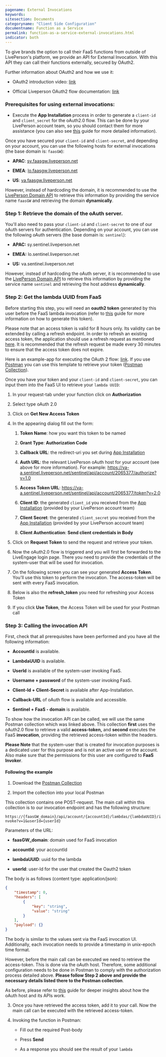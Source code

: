 ```yaml
---
pagename: External Invocations
keywords:
sitesection: Documents
categoryname: "Client Side Configuration"
documentname: Function as a Service
permalink: function-as-a-service-external-invocations.html
indicator: both
---
```


To give brands the option to call their FaaS functions from outside of LivePerson's platform, we provide an API for External Invocation. With this API they can call their functions externally, secured by OAuth2.

Further information about OAuth2 and how we use it:

* OAuth2 introduction video: [link](https://www.youtube.com/watch?v=CPbvxxslDTU)

* Official Liveperson OAuth2 flow documentation: [link](authorizing-liveengage-applications-overview.html)

### Prerequisites for using external invocations:

* Execute the **App Installation** process in order to generate a `client-id` and `client_secret` for the oAuth2.0 flow. This can be done by your LivePerson account team, so you should contact them for more assistance (you can also see [this](https://developers.liveperson.com/guides-le-applications-installing.html) guide for more detailed information).

Once you have secured your `client-id` and `client-secret`, and depending on your account, you can use the following hosts for external invocations (the base domain is: `faasGW`):

* **APAC**: [sy.faasgw.liveperson.net](http://sy.faasgw.liveperson.net/)

* **EMEA**: [lo.faasgw.liveperson.net](http://lo.faasgw.liveperson.net/)

* **US**: [va.faasgw.liveperson.net](http://va.faasgw.liveperson.net/)

However, instead of hardcoding the domain, it is recommended to use the [LivePerson Domain API](https://developers.liveperson.com/agent-domain-domain-api.html) to retrieve this information by providing the service name `faasGW` and retrieving the domain **dynamically**.

### Step 1: Retrieve the domain of the oAuth server.

You'll also need to pass your `client-id` and `client-secret` to one of our oAuth servers for authentication. Depending on your account, you can use the following oAuth servers (the base domain is: `sentinel`):

* **APAC:** sy.sentinel.liveperson.net

* **EMEA:** lo.sentinel.liveperson.net

* **US:** va.sentinel.liveperson.net

However, instead of hardcoding the oAuth server, it is recommended to use the [LivePerson Domain API](https://developers.liveperson.com/agent-domain-domain-api.html) to retrieve this information by providing the service name `sentinel` and retrieving the host address **dynamically**.

### Step 2: Get the **lambda UUID** from FaaS

Before starting this step, you will need an **oauth2 token** generated by this user before the FaaS lambda invocation (refer to [this](https://developers.liveperson.com/authorizing-liveengage-applications-overview.html) guide for more information on how to generate this token).

Please note that an access token is valid for 8 hours only. Its validity can be extended by calling a refresh endpoint. In order to refresh an existing access token, the application should use a refresh request as mentioned [here](https://developers.liveperson.com/authorizing-liveengage-applications-methods-refresh-request.html). It is recommended that the refresh request be made every 30 minutes to ensure that the access token does not expire.

Here is an example-app for executing the OAuth 2 flow: [link](https://github.com/LivePersonInc/sample-app-authorization). If you use [Postman](https://www.getpostman.com/) you can use this template to retrieve your token ([Postman Collection](https://raw.githubusercontent.com/LivePersonInc/developers-community/master/assets/FaaS.postman_collection.json)).

Once you have your token and your `client-id` and `client-secret`, you can input them into the FaaS UI to retrieve your `lambda UUID`:

1. In your request-tab under your function click on **Authorization**

2. Select type oAuth 2.0

3. Click on **Get New Access Token**

4. In the appearing dialog fill out the form:

    1. **Token Name**: how you want this token to be named

    2. **Grant Type**: **Authorization Code**

    3. **Callback URL**: the redirect-uri you set during [App Installation](https://developers.liveperson.com/guides-le-applications-installing.html)

    4. **Auth URL**: the relevant LivePerson oAuth host for your account (see above for more information). For example: https://va-a.sentinel.liveperson.net/sentinel/api/account/2065377/authorize?v=1.0

    5. **Access Token URL**: https://va-a.sentinel.liveperson.net/sentinel/api/account/2065377/token?v=2.0

    6. **Client ID**: the generated `client_id` you received from the [App Installation](https://developers.liveperson.com/guides-le-applications-installing.html) (provided by your LivePerson account team)

    7. **Client Secret**: the generated `client_secret` you received from the [App Installation](https://developers.liveperson.com/guides-le-applications-installing.html) (provided by your LivePerson account team)

    8. **Client Authentication**: **Send client credentials in Body**

5. Click on **Request Token** to send the request and retrieve your token.

6. Now the oAuth2.0 flow is triggered and you will first be forwarded to the LiveEngage login page. There you need to provide the credentials of the system-user that will be used for invocation.

7. On the following screen you can see your generated **Access Token**. You'll use this token to perform the invocation. The access-token will be sent with every FaaS invocation.

8. Below is also the **refresh_token** you need for refreshing your Access Token

9. If you click **Use Token**, the Access Token will be used for your Postman call

### Step 3: Calling the invocation API

First, check that all prerequisites have been performed and you have all the following information:

  * **AccountId** is available.

  * **LambdaUUID** is available.

  * **UserId** is available of the system-user invoking FaaS.

  * **Username + password** of the system-user invoking FaaS.

  * **Client-Id + Client-Secret** is available after App-Installation.

  * **Callback-URL** of oAuth flow is available and accessible.

  * **Sentinel + FaaS - domain** is available.

To show how the invocation API can be called, we will use the same Postman collection which was linked above. This collection **first** uses the oAuth2.0 flow to retrieve a valid **access-token,** and **second** executes the FaaS **invocation**, providing the retrieved access-token within the headers.

**Please Note** that the system-user that is created for invocation purposes is a dedicated user for this purpose and is not an active user on the account. Also make sure that the permissions for this user are configured to **FaaS Invoker**.

#### Following the example

1. Download the [Postman Collection](https://raw.githubusercontent.com/LivePersonInc/developers-community/master/assets/FaaS.postman_collection.json)

2. Import the collection into your local Postman

This collection contains one POST-request. The main call within this collection is to our invocation endpoint and has the following structure:

`https://{faasGW_domain}/api/account/{accountId}/lambdas/{lambdaUUID}/invoke?v=1&userId={userId}`

Parameters of the URL:

* **faasGW_domain**: domain used for FaaS invocation

* **accountId**: your accountId

* **lambdaUUID**: uuid for the lambda

* **userId**: user-Id for the user that created the Oauth2 token

The body is as follows (content type: application/json):

```json
{
	"timestamp": 0,
	"headers": [
		{
			"key": "string",
			"value": "string"
		}
	],
	"payload": {}
}
```

The body is similar to the values sent via the FaaS invocation UI. Additionally, each invocation needs to provide a timestamp in unix-epoch time format.

However, before the main call can be executed we need to retrieve the access-token. This is done via the oAuth host. Therefore, some additional configuration needs to be done in Postman to comply with the authorization process detailed above. **Please follow Step 2 above and provide the necessary details listed there to the Postman collection**.

As before, please refer to [this](https://developers.liveperson.com/authorizing-liveengage-applications-overview.html) guide for deeper insights about how the oAuth host and its APIs work.

3. Once you have retrieved the access token, add it to your call. Now the main call can be executed with the retrieved access-token.

4. Invoking the function in Postman:

    * Fill out the required Post-body

    * Press **Send**

    * As a response you should see the result of your `lambda`
